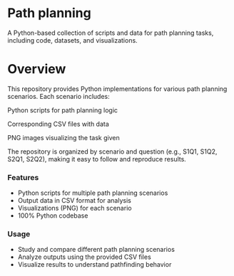 # Path planning

A Python-based collection of scripts and data for path planning tasks, including code, datasets, and visualizations.

# Overview
This repository provides Python implementations for various path planning scenarios. Each scenario includes:

Python scripts for path planning logic

Corresponding CSV files with data

PNG images visualizing the task given

The repository is organized by scenario and question (e.g., S1Q1, S1Q2, S2Q1, S2Q2), making it easy to follow and reproduce results.

### Features

- Python scripts for multiple path planning scenarios
- Output data in CSV format for analysis
- Visualizations (PNG) for each scenario
- 100% Python codebase

###  Usage
- Study and compare different path planning scenarios
- Analyze outputs using the provided CSV files
- Visualize results to understand pathfinding behavior
